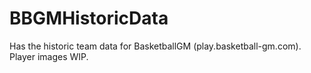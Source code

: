 # BBGMHistoricData
Has the historic team data for BasketballGM (play.basketball-gm.com). Player images WIP.
